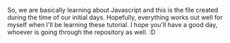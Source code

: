 So, we are basically learning about Javascript and this is the file created during the time of our initial days. Hopefully, everything works out well for myself when I'll be learning these tutorial. I hope you'll have a good day, whoever is going through the repository as well. :D